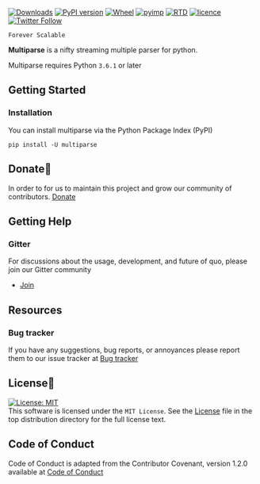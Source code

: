 [![Downloads](https://pepy.tech/badge/multiparse)](https://pepy.tech/project/multiparse)
[![PyPI version](https://badge.fury.io/py/multiparse.svg)](https://badge.fury.io/py/multiparse)
[![Wheel](https://img.shields.io/pypi/wheel/multiparse.svg)](https://pypi.com/project/multiparse)
[![pyimp](https://img.shields.io/pypi/implementation/multiparse.svg)](https://pypi.com/project/multiparse)
[![RTD](https://readthedocs.org/projects/multiparse/badge/)](https://multiparse.readthedocs.io)
[![licence](https://img.shields.io/pypi/l/multiparse.svg)](https://opensource.org/licenses/MIT)
[![Twitter Follow](https://img.shields.io/twitter/follow/gerrishon_s.svg?style=social)](https://twitter.com/gerrishon_s)



`Forever Scalable`

**Multiparse** is a nifty streaming multiple parser for python.


Multiparse requires Python `3.6.1` or later

## Getting Started

### Installation
You can install multiparse via the Python Package Index (PyPI)

```
pip install -U multiparse
```

   
## Donate🎁

In order to for us to maintain this project and grow our community of contributors.
[Donate](https://www.paypal.com/donate?hosted_button_id=KP893BC2EKK54)

## Getting Help

### Gitter

For discussions about the usage, development, and future of quo, please join our Gitter community

* [Join](https://gitter.im/secretum-inc/multiparse)

## Resources

### Bug tracker

If you have any suggestions, bug reports, or annoyances please report them
to our issue tracker at 
[Bug tracker](https://github.com/secretum-inc/multiparse/issues/)


## License📑

[![License: MIT](https://img.shields.io/badge/License-MIT-yellow.svg)](https://opensource.org/licenses/MIT)  
This software is licensed under the `MIT License`. See the [License](https://github.com/secretum-inc/multiparse/blob/master/LICENSE) file in the top distribution directory for the full license text.


## Code of Conduct
Code of Conduct is adapted from the Contributor Covenant,
version 1.2.0 available at
[Code of Conduct](http://contributor-covenant.org/version/1/2/0/)

